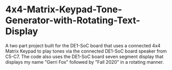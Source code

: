 # 4x4-Matrix-Keypad-Tone-Generator-with-Rotating-Text-Display
A two part project built for the DE1-SoC board that uses a connected 4x4 Matrix Keypad to play tones via the connected DE1-SoC board speaker from C5-C7. The code also uses the DE1-SoC board seven segment display that displays my name "Gerri Fox" followed by "Fall 2020" in a rotating manner.
